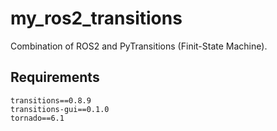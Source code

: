 # my_ros2_transitions

Combination of ROS2 and PyTransitions (Finit-State Machine).

## Requirements

```
transitions==0.8.9
transitions-gui==0.1.0
tornado==6.1
```